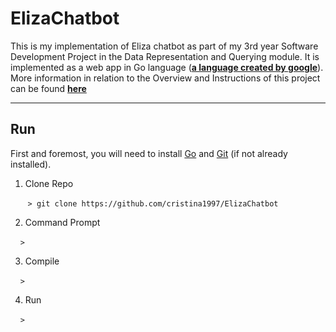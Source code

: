 # ElizaChatbot
This is my implementation of Eliza chatbot as part of my 3rd year Software Development Project in the Data Representation and Querying module. 
It is implemented as a web app in Go language (**[a language created by google](https://en.wikipedia.org/wiki/Go_(programming_language))**).
More information in relation to the Overview and Instructions of this project can be found **[here](https://data-representation.github.io/problems/project.html)**

***
## Run
First and foremost, you will need to install [Go](https://golang.org/dl/) and [Git](https://git-scm.com/book/en/v2/Getting-Started-Installing-Git) (if not already installed).

1. Clone Repo

&nbsp;&nbsp;&nbsp;&nbsp;&nbsp;&nbsp;&nbsp;```> git clone https://github.com/cristina1997/ElizaChatbot```

2. Command Prompt

&nbsp;&nbsp;&nbsp;&nbsp;```>```

3. Compile

&nbsp;&nbsp;&nbsp;&nbsp;```> ```

4. Run

&nbsp;&nbsp;&nbsp;&nbsp;```> ```




